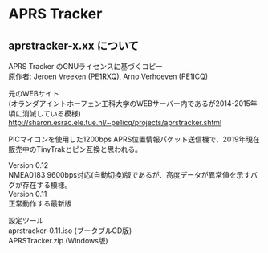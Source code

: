 # APRS Tracker  
## aprstracker-x.xx について  
APRS Tracker のGNUライセンスに基づくコピー  
原作者: Jeroen Vreeken (PE1RXQ), Arno Verhoeven (PE1ICQ)  

元のWEBサイト  
(オランダアイントホーフェン工科大学のWEBサーバー内であるが2014-2015年頃に消滅している模様)  
http://sharon.esrac.ele.tue.nl/~pe1icq/projects/aprstracker.shtml

PICマイコンを使用した1200bps APRS位置情報パケット送信機で、2019年現在販売中のTinyTrakとピン互換と思われる。  

Version 0.12  
NMEA0183 9600bps対応(自動切換)版であるが、高度データが異常値を示すバグが存在する模様。  
Version 0.11  
正常動作する最新版  

設定ツール  
aprstracker-0.11.iso (ブータブルCD版)  
APRSTracker.zip (Windows版)  
